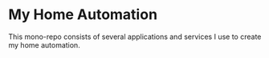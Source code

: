 # My Home Automation

This mono-repo consists of several applications and services I use to create my home automation.